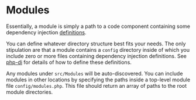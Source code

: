 Modules
=======

Essentially, a module is simply a path to a code component containing some dependency injection [definitions]((http://php-di.org/)). 

You can define whatever directory structure best fits your needs. The only stipulation are that a module contains a 
`config` directory inside of which you include zero or more files containing dependency injection definitions. See 
[php-di](http://php-di.org/) for details of how to define these definitions.

Any modules under `src/Modules` will be auto-discovered. You can include modules in other locations by specifying the
paths inside a top-level module file `config/modules.php`. This file should return an array of paths to the root module
directories.
